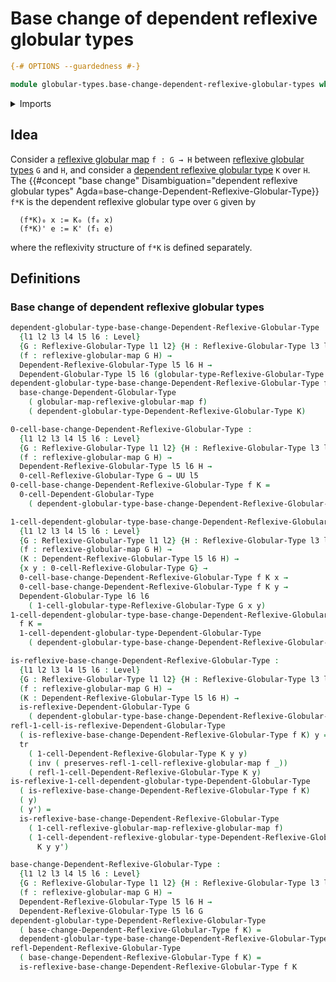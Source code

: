 # Base change of dependent reflexive globular types

```agda
{-# OPTIONS --guardedness #-}

module globular-types.base-change-dependent-reflexive-globular-types where
```

<details><summary>Imports</summary>

```agda
open import foundation.identity-types
open import foundation.transport-along-identifications
open import foundation.universe-levels

open import globular-types.base-change-dependent-globular-types
open import globular-types.dependent-globular-types
open import globular-types.dependent-reflexive-globular-types
open import globular-types.globular-types
open import globular-types.reflexive-globular-maps
open import globular-types.reflexive-globular-types
```

</details>

## Idea

Consider a [reflexive globular map](globular-types.reflexive-globular-maps.md)
`f : G → H` between
[reflexive globular types](globular-types.reflexive-globular-types.md) `G` and
`H`, and consider a
[dependent reflexive globular type](globular-types.dependent-reflexive-globular-types.md)
`K` over `H`. The
{{#concept "base change" Disambiguation="dependent reflexive globular types" Agda=base-change-Dependent-Reflexive-Globular-Type}}
`f*K` is the dependent reflexive globular type over `G` given by

```text
  (f*K)₀ x := K₀ (f₀ x)
  (f*K)' e := K' (f₁ e)
```

where the reflexivity structure of `f*K` is defined separately.

## Definitions

### Base change of dependent reflexive globular types

```agda
dependent-globular-type-base-change-Dependent-Reflexive-Globular-Type :
  {l1 l2 l3 l4 l5 l6 : Level}
  {G : Reflexive-Globular-Type l1 l2} {H : Reflexive-Globular-Type l3 l4}
  (f : reflexive-globular-map G H) →
  Dependent-Reflexive-Globular-Type l5 l6 H →
  Dependent-Globular-Type l5 l6 (globular-type-Reflexive-Globular-Type G)
dependent-globular-type-base-change-Dependent-Reflexive-Globular-Type f K =
  base-change-Dependent-Globular-Type
    ( globular-map-reflexive-globular-map f)
    ( dependent-globular-type-Dependent-Reflexive-Globular-Type K)

0-cell-base-change-Dependent-Reflexive-Globular-Type :
  {l1 l2 l3 l4 l5 l6 : Level}
  {G : Reflexive-Globular-Type l1 l2} {H : Reflexive-Globular-Type l3 l4}
  (f : reflexive-globular-map G H) →
  Dependent-Reflexive-Globular-Type l5 l6 H →
  0-cell-Reflexive-Globular-Type G → UU l5
0-cell-base-change-Dependent-Reflexive-Globular-Type f K =
  0-cell-Dependent-Globular-Type
    ( dependent-globular-type-base-change-Dependent-Reflexive-Globular-Type f K)

1-cell-dependent-globular-type-base-change-Dependent-Reflexive-Globular-Type :
  {l1 l2 l3 l4 l5 l6 : Level}
  {G : Reflexive-Globular-Type l1 l2} {H : Reflexive-Globular-Type l3 l4}
  (f : reflexive-globular-map G H) →
  (K : Dependent-Reflexive-Globular-Type l5 l6 H) →
  {x y : 0-cell-Reflexive-Globular-Type G} →
  0-cell-base-change-Dependent-Reflexive-Globular-Type f K x →
  0-cell-base-change-Dependent-Reflexive-Globular-Type f K y →
  Dependent-Globular-Type l6 l6
    ( 1-cell-globular-type-Reflexive-Globular-Type G x y)
1-cell-dependent-globular-type-base-change-Dependent-Reflexive-Globular-Type
  f K =
  1-cell-dependent-globular-type-Dependent-Globular-Type
    ( dependent-globular-type-base-change-Dependent-Reflexive-Globular-Type f K)

is-reflexive-base-change-Dependent-Reflexive-Globular-Type :
  {l1 l2 l3 l4 l5 l6 : Level}
  {G : Reflexive-Globular-Type l1 l2} {H : Reflexive-Globular-Type l3 l4}
  (f : reflexive-globular-map G H) →
  (K : Dependent-Reflexive-Globular-Type l5 l6 H) →
  is-reflexive-Dependent-Globular-Type G
    ( dependent-globular-type-base-change-Dependent-Reflexive-Globular-Type f K)
refl-1-cell-is-reflexive-Dependent-Globular-Type
  ( is-reflexive-base-change-Dependent-Reflexive-Globular-Type f K) y =
  tr
    ( 1-cell-Dependent-Reflexive-Globular-Type K y y)
    ( inv ( preserves-refl-1-cell-reflexive-globular-map f _))
    ( refl-1-cell-Dependent-Reflexive-Globular-Type K y)
is-reflexive-1-cell-dependent-globular-type-Dependent-Globular-Type
  ( is-reflexive-base-change-Dependent-Reflexive-Globular-Type f K)
  ( y)
  ( y') =
  is-reflexive-base-change-Dependent-Reflexive-Globular-Type
    ( 1-cell-reflexive-globular-map-reflexive-globular-map f)
    ( 1-cell-dependent-reflexive-globular-type-Dependent-Reflexive-Globular-Type
      K y y')

base-change-Dependent-Reflexive-Globular-Type :
  {l1 l2 l3 l4 l5 l6 : Level}
  {G : Reflexive-Globular-Type l1 l2} {H : Reflexive-Globular-Type l3 l4}
  (f : reflexive-globular-map G H) →
  Dependent-Reflexive-Globular-Type l5 l6 H →
  Dependent-Reflexive-Globular-Type l5 l6 G
dependent-globular-type-Dependent-Reflexive-Globular-Type
  ( base-change-Dependent-Reflexive-Globular-Type f K) =
  dependent-globular-type-base-change-Dependent-Reflexive-Globular-Type f K
refl-Dependent-Reflexive-Globular-Type
  ( base-change-Dependent-Reflexive-Globular-Type f K) =
  is-reflexive-base-change-Dependent-Reflexive-Globular-Type f K
```
